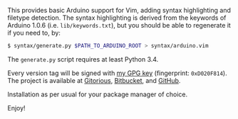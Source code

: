 
This provides basic Arduino support for Vim, adding syntax highlighting and filetype detection. The syntax highlighting is derived from the keywords of Arduino 1.0.6 (i.e. `lib/keywords.txt`), but you should be able to regenerate it if you need to, by:

``` sh
$ syntax/generate.py $PATH_TO_ARDUINO_ROOT > syntax/arduino.vim
```

The `generate.py` script requires at least Python 3.4.

Every version tag will be signed with [my GPG key](http://pool.sks-keyservers.net/pks/lookup?op=vindex&search=0xD020F814) (fingerprint: `0xD020F814`). The project is available at [Gitorious](https://gitorious.org/mcinglis/vim-arduino), [Bitbucket](https://bitbucket.org/mcinglis/vim-arduino), and [GitHub](https://github.com/mcinglis/vim-arduino).

Installation as per usual for your package manager of choice.

Enjoy!

